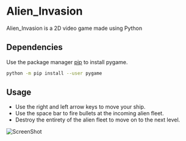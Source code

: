 # Alien_Invasion

Alien_Invasion is a 2D video game made using Python

## Dependencies

Use the package manager [pip](https://pip.pypa.io/en/stable/) to install pygame.

```bash
python -m pip install --user pygame
```

## Usage

* Use the right and left arrow keys to move your ship.
* Use the space bar to fire bullets at the incoming alien fleet.
* Destroy the entirety of the alien fleet to move on to the next level.

![ScreenShot](https://.github.com/Tyler-Oliver/Alien-Invasion/blob/649dc0e1831451eb2d680e4444abf81ca0a4b6a7/images/Working%20Screenshot.png)

